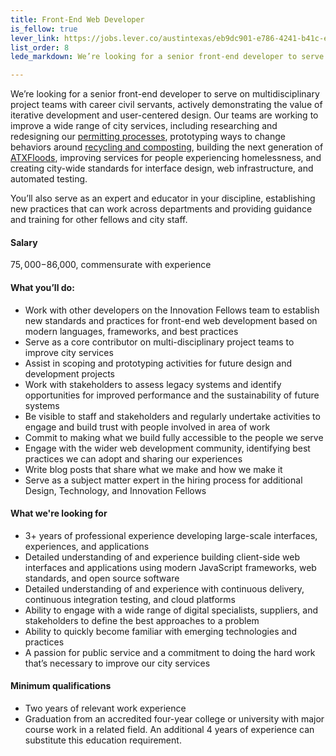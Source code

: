 ```yaml
---
title: Front-End Web Developer
is_fellow: true
lever_link: https://jobs.lever.co/austintexas/eb9dc901-e786-4241-b41c-ed7d99f00100/apply
list_order: 8
lede_markdown: We’re looking for a senior front-end developer to serve on multidisciplinary project teams with career civil servants, actively demonstrating the value of iterative development and user-centered design.

---
```


We’re looking for a senior front-end developer to serve on multidisciplinary project teams with career civil servants, actively demonstrating the value of iterative development and user-centered design. Our teams are working to improve a wide range of city services, including researching and redesigning our [permitting processes](http://www.austintexas.gov/department/development-services), prototyping ways to change behaviors around [recycling and composting](http://www.austintexas.gov/department/austin-resource-recovery), building the next generation of [ATXFloods](https://www.atxfloods.com), improving services for people experiencing homelessness, and creating city-wide standards for interface design, web infrastructure, and automated testing.

You’ll also serve as an expert and educator in your discipline, establishing new practices that can work across departments and providing guidance and training for other fellows and city staff.

#### Salary

$75,000-$86,000, commensurate with experience

#### What you’ll do:

*   Work with other developers on the Innovation Fellows team to establish new standards and practices for front-end web development based on modern languages, frameworks, and best practices
*   Serve as a core contributor on multi-disciplinary project teams to improve city services
*   Assist in scoping and prototyping activities for future design and development projects
*   Work with stakeholders to assess legacy systems and identify opportunities for improved performance and the sustainability of future systems
*   Be visible to staff and stakeholders and regularly undertake activities to engage and build trust with people involved in area of work
*   Commit to making what we build fully accessible to the people we serve
*   Engage with the wider web development community, identifying best practices we can adopt and sharing our experiences
*   Write blog posts that share what we make and how we make it
*   Serve as a subject matter expert in the hiring process for additional Design, Technology, and Innovation Fellows

#### What we're looking for

*   3+ years of professional experience developing large-scale interfaces, experiences, and applications
*   Detailed understanding of and experience building client-side web interfaces and applications using modern JavaScript frameworks, web standards, and open source software
*   Detailed understanding of and experience with continuous delivery, continuous integration testing, and cloud platforms
*   Ability to engage with a wide range of digital specialists, suppliers, and stakeholders to define the best approaches to a problem
*   Ability to quickly become familiar with emerging technologies and practices
*   A passion for public service and a commitment to doing the hard work that’s necessary to improve our city services

#### Minimum qualifications

*   Two years of relevant work experience
*   Graduation from an accredited four-year college or university with major course work in a related field. An additional 4 years of experience can substitute this education requirement.
